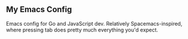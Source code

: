 My Emacs Config
---

Emacs config for Go and JavaScript dev. Relatively Spacemacs-inspired, where pressing tab does pretty much everything you'd expect.
